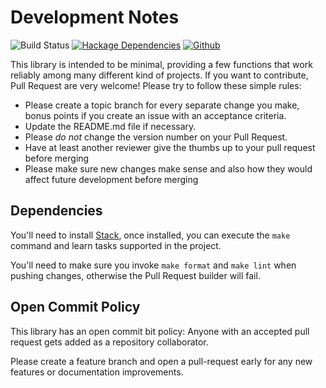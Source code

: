 # Development Notes

![Build Status](https://circleci.com/gh/roman/Haskell-teardown.svg?style=svg)
[![Hackage Dependencies](https://img.shields.io/hackage-deps/v/teardown.svg)](http://packdeps.haskellers.com/feed?needle=teardown)
[![Github](https://img.shields.io/github/commits-since/roman/haskell-teardown/v0.5.0.0.svg)](https://img.shields.io/github/commits-since/roman/haskell-teardown/v0.5.0.0.svg)

This library is intended to be minimal, providing a few functions that work
reliably among many different kind of projects. If you want to contribute, Pull
Request are very welcome! Please try to follow these simple rules:

* Please create a topic branch for every separate change you make, bonus points
  if you create an issue with an acceptance criteria.
* Update the README.md file if necessary.
* Please _do not_ change the version number on your Pull Request.
* Have at least another reviewer give the thumbs up to your pull request before
  merging
* Please make sure new changes make sense and also how they would affect future
  development before merging

## Dependencies

You'll need to install [Stack](https://github.com/commercialhaskell/stack), once installed, you can execute the `make` command and learn tasks supported in the project.

You'll need to make sure you invoke `make format` and `make lint` when pushing changes, otherwise the Pull Request builder will fail.

## Open Commit Policy

This library has an open commit bit policy: Anyone with an accepted pull request gets added as a repository collaborator.

Please create a feature branch and open a pull-request early for any new features or documentation improvements.
